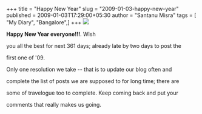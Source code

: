 +++
title = "Happy New Year"
slug = "2009-01-03-happy-new-year"
published = 2009-01-03T17:29:00+05:30
author = "Santanu Misra"
tags = [ "My Diary", "Bangalore",]
+++
[![](../images/thumbnails/2009-01-03-happy-new-year-HappyNewYear2009.jpg)](../images/2009-01-03-happy-new-year-HappyNewYear2009.jpg)

**Happy New Year everyone!!!**<span style="text-align: justify;">. Wish
you all the best for next 361 days; already late by two days to post the
first one of '09.</span>  

Only one resolution we take -- that is to update our blog often and
complete the list of posts we are supposed to for long time; there are
some of travelogue too to complete. Keep coming back and put your
comments that really makes us going.
